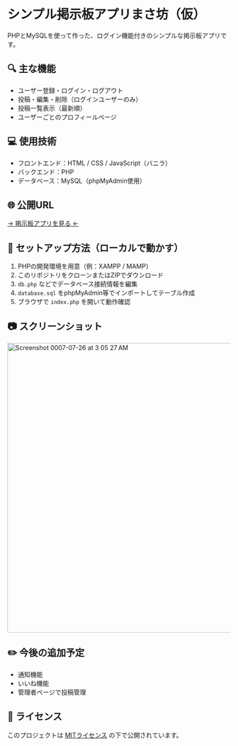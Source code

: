 # シンプル掲示板アプリまさ坊（仮）

PHPとMySQLを使って作った、ログイン機能付きのシンプルな掲示板アプリです。

## 🔍 主な機能

- ユーザー登録・ログイン・ログアウト
- 投稿・編集・削除（ログインユーザーのみ）
- 投稿一覧表示（最新順）
- ユーザーごとのプロフィールページ

## 💻 使用技術

- フロントエンド：HTML / CSS / JavaScript（バニラ）
- バックエンド：PHP
- データベース：MySQL（phpMyAdmin使用）

## 🌐 公開URL

[→ 掲示板アプリを見る ←](https://xs279861.xsrv.jp/simple_bbs/index.php)

## 📂 セットアップ方法（ローカルで動かす）

1. PHPの開発環境を用意（例：XAMPP / MAMP）
2. このリポジトリをクローンまたはZIPでダウンロード
3. `db.php` などでデータベース接続情報を編集
4. `database.sql` をphpMyAdmin等でインポートしてテーブル作成
5. ブラウザで `index.php` を開いて動作確認

## 📷 スクリーンショット

<img width="1280" height="654" alt="Screenshot 0007-07-26 at 3 05 27 AM" src="https://github.com/user-attachments/assets/c628bbef-7cc9-47ce-83f4-4c215814e882" />

## ✏️ 今後の追加予定

- 通知機能
- いいね機能
- 管理者ページで投稿管理

## 📝 ライセンス

このプロジェクトは [MITライセンス](https://opensource.org/licenses/MIT) の下で公開されています。
